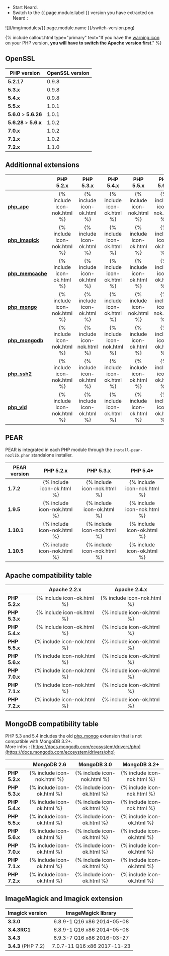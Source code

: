 * Start Neard.
* Switch to the {{ page.module.label }} version you have extracted on Neard :

![](/img/modules/{{ page.module.name }}/switch-version.png)

{% include callout.html type="primary" text="If you have the [warning icon](/doc/faq/#warning-icon-in-apache--php-versions-menu-) on your PHP version, **you will have to switch the Apache version first**." %}

## OpenSSL

| PHP version            | OpenSSL version |
| ---------------------- | --------------- |
| **5.2.17**             | 0.9.8           |
| **5.3.x**              | 0.9.8           |
| **5.4.x**              | 0.9.8           |
| **5.5.x**              | 1.0.1           |
| **5.6.0** > **5.6.26** | 1.0.1           |
| **5.6.28** > **5.6.x** | 1.0.2           |
| **7.0.x**              | 1.0.2           |
| **7.1.x**              | 1.0.2           |
| **7.2.x**              | 1.1.0           |

## Additionnal extensions

|                                                           | PHP 5.2.x                   | PHP 5.3.x                   | PHP 5.4.x                   | PHP 5.5.x                   | PHP 5.6.x                   | PHP 7.0.x                   | PHP 7.1.x                   | PHP 7.2.x                   |
| --------------------------------------------------------- |:---------------------------:|:---------------------------:|:---------------------------:|:---------------------------:|:---------------------------:|:---------------------------:|:---------------------------:|:---------------------------:|
| **[php_apc](https://pecl.php.net/package/APC)**           | {% include icon-nok.html %} | {% include icon-ok.html %}  | {% include icon-ok.html %}  | {% include icon-nok.html %} | {% include icon-nok.html %} | {% include icon-nok.html %} | {% include icon-nok.html %} | {% include icon-nok.html %} |
| **[php_imagick](https://pecl.php.net/package/imagick)**   | {% include icon-nok.html %} | {% include icon-ok.html %}  | {% include icon-ok.html %}  | {% include icon-ok.html %}  | {% include icon-ok.html %}  | {% include icon-ok.html %}  | {% include icon-ok.html %}  | {% include icon-ok.html %}  |
| **[php_memcache](https://pecl.php.net/package/memcache)** | {% include icon-ok.html %}  | {% include icon-ok.html %}  | {% include icon-ok.html %}  | {% include icon-ok.html %}  | {% include icon-ok.html %}  | {% include icon-ok.html %}  | {% include icon-ok.html %}  | {% include icon-ok.html %}  |
| **[php_mongo](https://pecl.php.net/package/mongo)**       | {% include icon-nok.html %} | {% include icon-ok.html %}  | {% include icon-ok.html %}  | {% include icon-nok.html %} | {% include icon-nok.html %} | {% include icon-nok.html %} | {% include icon-nok.html %} | {% include icon-nok.html %} |
| **[php_mongodb](https://pecl.php.net/package/mongodb)**   | {% include icon-nok.html %} | {% include icon-nok.html %} | {% include icon-nok.html %} | {% include icon-ok.html %}  | {% include icon-ok.html %}  | {% include icon-ok.html %}  | {% include icon-ok.html %}  | {% include icon-ok.html %}  |
| **[php_ssh2](https://pecl.php.net/package/ssh2)**         | {% include icon-nok.html %} | {% include icon-ok.html %}  | {% include icon-ok.html %}  | {% include icon-ok.html %}  | {% include icon-ok.html %}  | {% include icon-ok.html %}  | {% include icon-ok.html %}  | {% include icon-nok.html %} |
| **[php_vld](https://pecl.php.net/package/vld)**           |  {% include icon-nok.html %} | {% include icon-ok.html %}  | {% include icon-ok.html %}  | {% include icon-ok.html %}  | {% include icon-ok.html %}  | {% include icon-ok.html %}  | {% include icon-ok.html %}  | {% include icon-ok.html %} |

## PEAR

PEAR is integrated in each PHP module through the `install-pear-nozlib.phar` standalone installer.

| PEAR version | PHP 5.2.x                   | PHP 5.3.x                   | PHP 5.4+                    |
| ------------ |:---------------------------:|:---------------------------:|:---------------------------:|
| **1.7.2**    | {% include icon-ok.html %}  | {% include icon-nok.html %} | {% include icon-nok.html %} |
| **1.9.5**    | {% include icon-nok.html %} | {% include icon-ok.html %}  | {% include icon-nok.html %} |
| **1.10.1**   | {% include icon-nok.html %} | {% include icon-nok.html %} | {% include icon-ok.html %}  |
| **1.10.5**   | {% include icon-nok.html %} | {% include icon-nok.html %} | {% include icon-ok.html %}  |

## Apache compatibility table

|               | Apache 2.2.x                | Apache 2.4.x                |
| ------------- |:---------------------------:|:---------------------------:|
| **PHP 5.2.x** | {% include icon-ok.html %}  | {% include icon-nok.html %} |
| **PHP 5.3.x** | {% include icon-ok.html %}  | {% include icon-ok.html %}  |
| **PHP 5.4.x** | {% include icon-ok.html %}  | {% include icon-ok.html %}  |
| **PHP 5.5.x** | {% include icon-nok.html %} | {% include icon-ok.html %}  |
| **PHP 5.6.x** | {% include icon-nok.html %} | {% include icon-ok.html %}  |
| **PHP 7.0.x** | {% include icon-nok.html %} | {% include icon-ok.html %}  |
| **PHP 7.1.x** | {% include icon-nok.html %} | {% include icon-ok.html %}  |
| **PHP 7.2.x** | {% include icon-nok.html %} | {% include icon-ok.html %}  |

## MongoDB compatibility table

PHP 5.3 and 5.4 includes the old [php_mongo](https://pecl.php.net/package/mongo) extension that is not compatible with MongoDB 3.2+.<br />
More infos : [https://docs.mongodb.com/ecosystem/drivers/php](https://docs.mongodb.com/ecosystem/drivers/php)

|               | MongoDB 2.6                 | MongoDB 3.0                 | MongoDB 3.2+                |
| ------------- |:---------------------------:|:---------------------------:|:---------------------------:|
| **PHP 5.2.x** | {% include icon-nok.html %} | {% include icon-nok.html %} | {% include icon-nok.html %} |
| **PHP 5.3.x** | {% include icon-ok.html %}  | {% include icon-ok.html %}  | {% include icon-nok.html %} |
| **PHP 5.4.x** | {% include icon-ok.html %}  | {% include icon-ok.html %}  | {% include icon-nok.html %} |
| **PHP 5.5.x** | {% include icon-ok.html %}  | {% include icon-ok.html %}  | {% include icon-ok.html %}  |
| **PHP 5.6.x** | {% include icon-ok.html %}  | {% include icon-ok.html %}  | {% include icon-ok.html %}  |
| **PHP 7.0.x** | {% include icon-ok.html %}  | {% include icon-ok.html %}  | {% include icon-ok.html %}  |
| **PHP 7.1.x** | {% include icon-ok.html %}  | {% include icon-ok.html %}  | {% include icon-ok.html %}  |
| **PHP 7.2.x** | {% include icon-ok.html %}  | {% include icon-ok.html %}  | {% include icon-ok.html %}  |

## ImageMagick and Imagick extension

| Imagick version     | ImageMagick library         |
| ------------------- |:---------------------------:|
| **3.3.0**           | 6.8.9-1 Q16 x86 2014-05-08  |
| **3.4.3RC1**        | 6.8.9-1 Q16 x86 2014-05-08  |
| **3.4.3**           | 6.9.3-7 Q16 x86 2016-03-27  |
| **3.4.3** (PHP 7.2) | 7.0.7-11 Q16 x86 2017-11-23 |